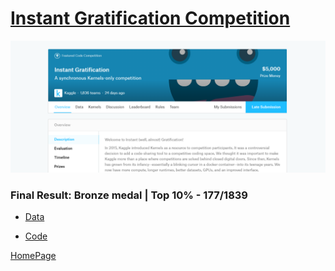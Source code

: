 # [Instant Gratification Competition](https://www.kaggle.com/c/instant-gratification/overview)


![img](img/instant_grat.png)



### Final Result: **Bronze medal** | Top 10% - 177/1839

- [Data](https://www.kaggle.com/c/instant-gratification/data)

- [Code](https://github.com/FedericoRaimondi/myProjects/tree/master/Kaggle_Instant_Gratification/script)

[HomePage](../README.md)
